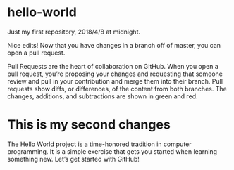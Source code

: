 # hello-world
Just my first repository, 2018/4/8 at midnight.

Nice edits! Now that you have changes in a branch off of master, you can open a pull request.

Pull Requests are the heart of collaboration on GitHub. When you open a pull request, you’re proposing your changes and requesting that someone review and pull in your contribution and merge them into their branch. Pull requests show diffs, or differences, of the content from both branches. The changes, additions, and subtractions are shown in green and red.

# This is my second changes
The Hello World project is a time-honored tradition in computer programming. It is a simple exercise that gets you started when learning something new. Let’s get started with GitHub!
